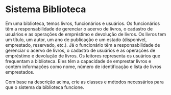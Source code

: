 # Sistema Biblioteca

Em uma biblioteca, temos livros, funcionários e usuários. Os funcionários têm a responsabilidade de gerenciar o acervo de livros, o cadastro de usuários e as operações de empréstimo e devolução de livros. Os livros tem um título, um autor, um ano de publicação e um estado (disponível, emprestado, reservado, etc.). Já o funcionário  têm a responsabilidade de gerenciar o acervo de livros, o cadastro de usuários e as operações de empréstimo e devolução de livros. Os leitores representa os usuários que frequentam a biblioteca. Eles têm a capacidade de emprestar livros e contém informações como nome, número de identificação e lista de livros emprestados.

Com base na descrição acima, crie as classes e métodos necessários para que o sistema da biblioteca funcione.



